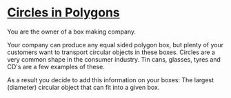 # [Circles in Polygons](https://www.codewars.com/kata/circles-in-polygons "5a026a9cffe75fbace00007f")

You are the owner of a box making company. 

Your company can produce any equal sided polygon box, but plenty of your customers want to transport circular objects in these boxes. Circles are a very common shape in the consumer industry. Tin cans, glasses, tyres and CD's are a few examples of these.

As a result you decide to add this information on your boxes:
The largest (diameter) circular object that can fit into a given box.
